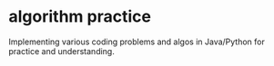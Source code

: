 # algorithm practice

Implementing various coding problems and algos in Java/Python for practice and understanding.
